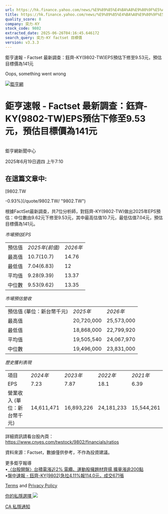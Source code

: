 ```yaml
---
url: https://hk.finance.yahoo.com/news/%E9%89%85%E4%BA%A8%E9%80%9F%E5%A0%B1-factset-%E6%9C%80%E6%96%B0%E8%AA%BF%E6%9F%A5-%E9%88%BA%E9%BD%8A-ky-141029825.html
title: https://hk.finance.yahoo.com/news/%E9%89%85%E4%BA%A8%E9%80%9F%E5%A0%B1-factset-%E6%9C%80%E6%96%B0%E8
quality_score: 8
company: 奕力-KY
stock_code: 9802
extracted_date: 2025-06-26T04:16:45.646172
search_query: 奕力-KY factset 目標價
version: v3.3.3
---
```


鉅亨速報 - Factset 最新調查：鈺齊-KY(9802-TW)EPS預估下修至9.53元，預估目標價為141元 


Oops, something went wrong

 

[![鉅亨網](https://s.yimg.com/ny/api/res/1.2/UM5hrThmhlnSiBO4o4qlLg--/YXBwaWQ9aGlnaGxhbmRlcjt3PTE0NjtoPTQ4O2NmPXdlYnA-/https://s.yimg.com/os/creatr-uploaded-images/2020-01/147c7630-36ab-11ea-ae7c-5ee7a0016555)](http://www.cnyes.com/ "鉅亨網")

# 鉅亨速報 - Factset 最新調查：鈺齊-KY(9802-TW)EPS預估下修至9.53元，預估目標價為141元

![](data:image/gif;base64,R0lGODlhAQABAIAAAAAAAP///ywAAAAAAQABAAACAUwAOw==)

鉅亨網新聞中心

2025年6月19日週四 上午7:10

## 在這篇文章中:

[9802.TW

-0.93%](/quote/9802.TW/ "9802.TW")

根據FactSet最新調查，共7位分析師，對鈺齊-KY(9802-TW)做出2025年EPS預估：中位數由9.62元下修至9.53元，其中最高估值10.7元，最低估值7.04元，預估目標價為141元。

*市場預估EPS*

|  |  |  |
| --- | --- | --- |
| 預估值 | *2025年(前值)* | *2026年* |
| 最高值 | 10.7(10.7) | 14.76 |
| 最低值 | 7.04(6.83) | 12 |
| 平均值 | 9.28(9.39) | 13.37 |
| 中位數 | 9.53(9.62) | 13.35 |

*市場預估營收*

|  |  |  |
| --- | --- | --- |
| 預估值 (單位：新台幣千元) | *2025年* | *2026年* |
| 最高值 | 20,720,000 | 25,573,000 |
| 最低值 | 18,868,000 | 22,799,920 |
| 平均值 | 19,505,540 | 24,067,970 |
| 中位數 | 19,496,000 | 23,831,000 |

*歷史獲利表現*

|  |  |  |  |  |
| --- | --- | --- | --- | --- |
| 項目 | *2024年* | *2023年* | *2022年* | *2021年* |
| EPS | 7.23 | 7.87 | 18.1 | 6.39 |
| 營業收入 (單位：新台幣千元) | 14,611,471 | 16,893,226 | 24,181,233 | 15,544,261 |

詳細資訊請看台股內頁：  
<https://www.cnyes.com/twstock/9802/financials/ratios>

資料來源：Factset，數據僅供參考，不作為投資建議。

更多鉅亨報導  
•[〈台股開盤〉台積電漲近2% 電纜、運動股擁題材齊揚 擴量漲逾200點](https://news.cnyes.com/news/id/6024254?utm_source=yahoo&utm_medium=RSS&utm_campaign=relate)  
•[盤中速報 - 鈺齊-KY(9802)急拉4.11%報114.0元，成交671張](https://news.cnyes.com/news/id/6025490?utm_source=yahoo&utm_medium=RSS&utm_campaign=relate)

[Terms](https://guce.yahoo.com/terms?locale=zh-Hant-HK)  and [Privacy Policy](https://guce.yahoo.com/privacy-policy?locale=zh-Hant-HK)

[你的私隱選擇 ![](https://s.yimg.com/dv/static/siteApp/img/privacy-choice-control.png)](https://guce.yahoo.com/state-controls?locale=zh-Hant-HK&state=CA)

[CA 私隱通知](https://guce.yahoo.com/ca-notice?locale=zh-Hant-HK)